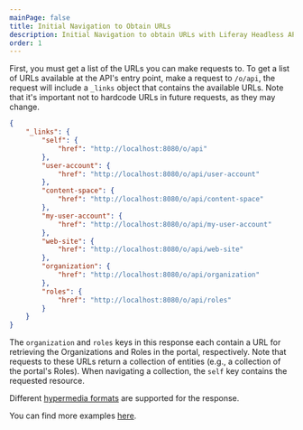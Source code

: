 ```yaml
---
mainPage: false
title: Initial Navigation to Obtain URLs
description: Initial Navigation to obtain URLs with Liferay Headless APIs
order: 1
---
```


First, you must get a list of the URLs you can make requests to. To get a list of URLs available at the API's entry point, make a request to `/o/api`, the request will include a `_links` object that contains the available URLs. Note that it's important not to hardcode URLs in future requests, as they may change.

```json
{
    "_links": {
        "self": {
            "href": "http://localhost:8080/o/api"
        },
        "user-account": {
            "href": "http://localhost:8080/o/api/user-account"
        },
        "content-space": {
            "href": "http://localhost:8080/o/api/content-space"
        },
        "my-user-account": {
            "href": "http://localhost:8080/o/api/my-user-account"
        },
        "web-site": {
            "href": "http://localhost:8080/o/api/web-site"
        },
        "organization": {
            "href": "http://localhost:8080/o/api/organization"
        },
        "roles": {
            "href": "http://localhost:8080/o/api/roles"
        }
    }
}
```

The `organization` and `roles` keys in this response each contain a URL for retrieving the Organizations and Roles in the portal, respectively. Note that requests to these URLs return a collection of entities (e.g., a collection of the portal's Roles). When navigating a collection, the `self` key contains the requested resource. 

Different [hypermedia formats](/docs/general/hypermedia-types.html) are supported for the response.

You can find more examples [here](/docs/general/examples.html).
